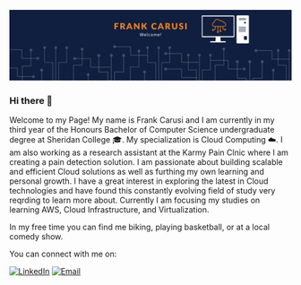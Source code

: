 ![](Banner.png)

### Hi there 👋

Welcome to my Page! My name is Frank Carusi and I am currently in my third year of the Honours Bachelor of Computer Science undergraduate degree at Sheridan College 🎓. My specialization is Cloud Computing ☁️. I am also working as a research assistant at the Karmy Pain Clnic where I am creating a pain detection solution. I am passionate about building scalable and efficient Cloud solutions as well as furthing my own learning and personal growth. I have a great interest in exploring the latest in Cloud technologies and have found this constantly evolving field of study very reqrding to learn more about. Currently I am focusing my studies on learning AWS, Cloud Infrastructure, and Virtualization.


In my free time you can find me biking, playing basketball, or at a local comedy show.

You can connect with me on:

[![LinkedIn](https://img.shields.io/badge/LinkedIn-Frank%20Carusi-blue?style=for-the-badge&logo=linkedin)](https://www.linkedin.com/in/frank-carusi-6b225b140/)
[![Email](https://img.shields.io/badge/Email-Frank%20Carusi-red?style=for-the-badge&logo=gmail)](mailto:frankcarusi.fc@gmail.com)

